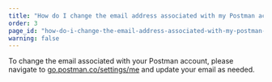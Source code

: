 ```yaml
---
title: "How do I change the email address associated with my Postman account?"
order: 3
page_id: "how-do-i-change-the-email-address-associated-with-my-postman-account"
warning: false
---
```

To change the email associated with your Postman account, please navigate to [go.postman.co/settings/me](https://go.postman.co/settings/me) and update your email as needed.
